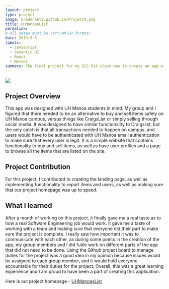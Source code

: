```yaml
---
layout: project
type: project
image: bradenbetz.github.io/Project4.png     
title: UHManoasList
permalink: 
# All dates must be YYYY-MM-DD format!
date: 2019-5-8
labels:
  - Javascript
  - Semantic UI
  - React
  - Meteor
summary: The final project for my ICS 314 class was to create an app with teams of three to four individuals.
---
```


<img class="ui medium right floated rounded image" src="/images/landing.png">

## Project Overview

This app was designed with UH Manoa students in mind.  My group and I figured that there needed to be an alternative to buy and sell items safely on UH Manoa campus, versus things like CraigsList or simply selling through social media.  It was designed to have similar functionality to Craigslist, but the only catch is that all transactions needed to happen on campus, and users would have to be authenticated with UH Manoa email authentication to make sure that every user is legit.  It is a simple website that contains functionality to buy and sell items, as well as have user profiles and a page to browse all the items that are listed on the site.

## Project Contribution

For this project, I contributed to creating the landing page, as well as implementing functionality to report items and users, as well as making sure that our project homepage was up to speed.

## What I learned

After a month of working on this project, it finally gave me a real taste as to how a real Software Engineering job would work.  It gave me a taste of working with a team and making sure that everyone did their part to make sure the project is complete.  I really saw how important it was to communicate with each other, as during some points in the creation of the app, my group members and I did futile work on different parts of the app that did not need to be done.  Using the Github project board to manage duties for the project was a good idea in my opinion because issues would be assigned to each group member, and it would hold everyone accountable for their duties for the project. Overall, this was a great learning experience and I am proud to have been a part of creating this application.

Here is out project homepage - [UHManoasList](https://uhmanoaslist.github.io)
